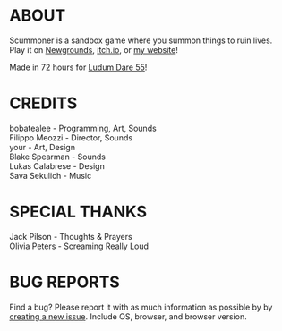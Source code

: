 # ABOUT
Scummoner is a sandbox game where you summon things to ruin lives.\
Play it on [Newgrounds](https://www.newgrounds.com/portal/view/926208), [itch.io](https://bobatealee.itch.io/scummoner), or [my website](https://bobatealee.com/games/scummoner/)!

Made in 72 hours for [Ludum Dare 55](https://ldjam.com/events/ludum-dare/55/scummoner)!

# CREDITS
bobatealee - Programming, Art, Sounds\
Filippo Meozzi - Director, Sounds\
your - Art, Design\
Blake Spearman - Sounds\
Lukas Calabrese - Design\
Sava Sekulich - Music

# SPECIAL THANKS
Jack Pilson - Thoughts & Prayers\
Olivia Peters - Screaming Really Loud

# BUG REPORTS
Find a bug? Please report it with as much information as possible by by [creating a new issue](https://github.com/bobatealee/scummoner/issues). Include OS, browser, and browser version.
